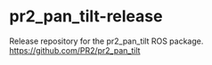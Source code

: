 pr2_pan_tilt-release
====================

Release repository for the pr2_pan_tilt ROS package. https://github.com/PR2/pr2_pan_tilt
